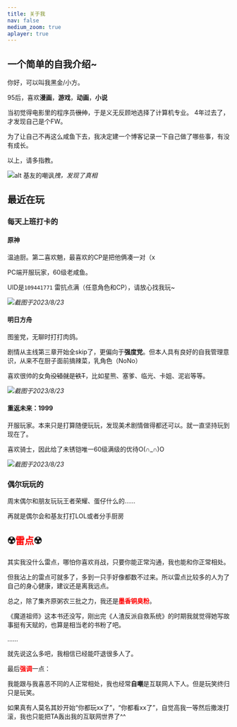 ```yaml
---
title: 关于我
nav: false
medium_zoom: true
aplayer: true
---
```


## 一个简单的自我介绍~

你好，可以叫我黑金/小方。

95后，喜欢**漫画**，**游戏**，**动画**，**小说**

当初觉得电影里的程序员~~很帅~~，于是义无反顾地选择了计算机专业。
4年过去了，才发现自己是个FW。

为了让自己不再这么咸鱼下去，我决定建一个博客记录一下自己做了哪些事，有没有成长。

以上，请多指教。

![alt 基友的嘲讽](https://cdn.carmendei.cn/myblog/resource/artimg/about/liaotianjilu1.png)_拽，发现了真相_

## 最近在玩

### 每天上班打卡的

#### 原神

温迪厨。第二喜欢魈，最喜欢的CP是把他俩凑一对（x <br/>

PC端开服玩家，60级老咸鱼。

UID是`109441771` 雷抗点满（任意角色和CP），请放心找我玩~

![](https://cdn.carmendei.cn/myblog/resource/artimg/about/genshin-20230823.jpg)_截图于2023/8/23_

#### 明日方舟

图鉴党，无聊时打打肉鸽。

剧情从主线第三章开始全skip了，更偏向于**强度党**。但本人具有良好的自我管理意识，从来不在厨子面前搞辣菜，乳角色（NoNo）

喜欢很帅的女角~~没错就是铁T~~，比如星熊、塞爹、临光、卡姐、泥岩等等。

![](https://cdn.carmendei.cn/myblog/resource/artimg/about/mrfz-20230823.jpg)_截图于2023/8/23_


#### 重返未来：1999

开服玩家。本来只是打算随便玩玩，发现美术剧情做得都还可以。就一直坚持玩到现在了。

喜欢骑士，因此给了未锈铠唯一60级满级的优待O(∩_∩)O

![](https://cdn.carmendei.cn/myblog/resource/artimg/about/1999-20230823.jpg)_截图于2023/8/23_


### 偶尔玩玩的

周末偶尔和朋友玩玩王者荣耀、蛋仔什么的……

再就是偶尔会和基友打打LOL或者分手厨房

## ☢️<font color=red>雷点</font>☢️

其实我没什么雷点，哪怕你喜欢肖战，只要你能正常沟通，我也能和你正常相处。

但我沾上的雷点可就多了，多到一只手好像都数不过来。所以雷点比较多的人为了自己的身心健康，建议还是离我远点。

总之，除了集齐原粥农三批之力，我还是<font color=red>**墨香铜臭粉**</font>。

《魔道祖师》这本书还没写，刚出完《人渣反派自救系统》的时期我就觉得她写故事挺有天赋的，也算是相当老的书粉了吧。

……

就先说这么多吧，我相信已经能吓退很多人了。

最后<font color=red>**强调**</font>一点：

我能跟与我喜恶不同的人正常相处，我也经常**自嘲**是互联网人下人。但是玩笑终归只是玩笑。

如果真有人莫名其妙开始“你都玩xx了”，“你都看xx了”，自觉高我一等然后撒泼打滚，我也只能把TA轰出我的互联网世界了^^